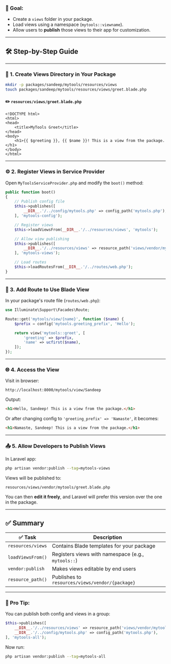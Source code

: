 
### 🎯 Goal:

* Create a `views` folder in your package.
* Load views using a namespace (`mytools::viewname`).
* Allow users to **publish** those views to their app for customization.

---

## 🛠️ Step-by-Step Guide

---

### 📁 1. Create Views Directory in Your Package

```bash
mkdir -p packages/sandeep/mytools/resources/views
touch packages/sandeep/mytools/resources/views/greet.blade.php
```

#### ✏️ `resources/views/greet.blade.php`

```blade
<!DOCTYPE html>
<html>
<head>
    <title>MyTools Greet</title>
</head>
<body>
    <h1>{{ $greeting }}, {{ $name }}! This is a view from the package.</h1>
</body>
</html>
```

---

### ⚙️ 2. Register Views in Service Provider

Open `MyToolsServiceProvider.php` and modify the `boot()` method:

```php
public function boot()
{
    // Publish config file
    $this->publishes([
        __DIR__.'/../config/mytools.php' => config_path('mytools.php'),
    ], 'mytools-config');

    // Register views
    $this->loadViewsFrom(__DIR__.'/../resources/views', 'mytools');

    // Allow view publishing
    $this->publishes([
        __DIR__.'/../resources/views' => resource_path('views/vendor/mytools'),
    ], 'mytools-views');

    // Load routes
    $this->loadRoutesFrom(__DIR__.'/../routes/web.php');
}
```

---

### 🧪 3. Add Route to Use Blade View

In your package's route file (`routes/web.php`):

```php
use Illuminate\Support\Facades\Route;

Route::get('mytools/view/{name}', function ($name) {
    $prefix = config('mytools.greeting_prefix', 'Hello');

    return view('mytools::greet', [
        'greeting' => $prefix,
        'name' => ucfirst($name),
    ]);
});
```

---

### 🌐 4. Access the View

Visit in browser:

```
http://localhost:8000/mytools/view/Sandeep
```

Output:

```html
<h1>Hello, Sandeep! This is a view from the package.</h1>
```

Or after changing config to `'greeting_prefix' => 'Namaste'`, it becomes:

```html
<h1>Namaste, Sandeep! This is a view from the package.</h1>
```

---

### 📤 5. Allow Developers to Publish Views

In Laravel app:

```bash
php artisan vendor:publish --tag=mytools-views
```

Views will be published to:

```
resources/views/vendor/mytools/greet.blade.php
```

You can then **edit it freely**, and Laravel will prefer this version over the one in the package.

---

## ✅ Summary

| ✅ Task            | Description                                        |
| ----------------- | -------------------------------------------------- |
| `resources/views` | Contains Blade templates for your package          |
| `loadViewsFrom()` | Registers views with namespace (e.g., `mytools::`) |
| `vendor:publish`  | Makes views editable by end users                  |
| `resource_path()` | Publishes to `resources/views/vendor/{package}`    |

---

### 🧠 Pro Tip:

You can publish both config and views in a group:

```php
$this->publishes([
    __DIR__.'/../resources/views' => resource_path('views/vendor/mytools'),
    __DIR__.'/../config/mytools.php' => config_path('mytools.php'),
], 'mytools-all');
```

Now run:

```bash
php artisan vendor:publish --tag=mytools-all
```
